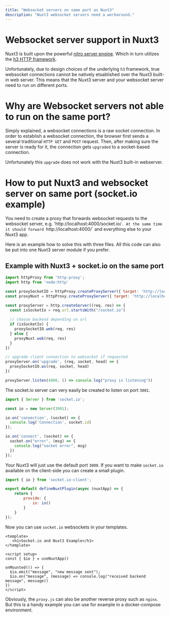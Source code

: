 ```yaml
---
title: "Websocket servers on same port as Nuxt3"
description: "Nuxt3 websocket servers need a workaround."
---
```



# Websocket server support in Nuxt3

Nuxt3 is built upon the powerful [nitro server engine](https://nitro.unjs.io/). Which in turn utilizes the [h3 HTTP framework](https://github.com/unjs/h3).

Unfortunately, due to design choices of the underlying `h3` framework, true websocket connections cannot be natively etsablished over the Nuxt3 built-in web server.
This means that the Nuxt3 server and your websocket server need to run on different ports.

# Why are Websocket servers not able to run on the same port?

Simply explained, a websocket connections is a raw socket connection. In order to establish a websocket connection, the browser first sends a several traditional `HTTP GET` and `POST` request.
Then, after making sure the server is ready for it, the connection gets `upgraded` to a socket-based connection. 

Unfortunately this `upgrade` does not work with the Nuxt3 built-in webserver.

# How to put Nuxt3 and websocket server on same port (socket.io example)

You need to create a proxy that forwards websocket requests to the websocket server, e.g. 'http://localhost:4000/socket.io/`.
At the same time it should forward `http://localhost:4000/` and everything else to your Nuxt3 app.

Here is an example how to solve this with three files. All this code can also be put into one Nuxt3 server module if you prefer.

## Example with Nuxt3 + socket.io on the same port

```javascript [proxy.js]
import httpProxy from 'http-proxy';
import http from 'node:http'

const proxySocketIO = httpProxy.createProxyServer({ target: 'http://localhost:3001' });
const proxyNuxt = httpProxy.createProxyServer({ target: 'http://localhost:3000' });

const proxyServer = http.createServer((req, res) => {
  const isSocketIo = req.url.startsWith("/socket.io")
  
  // choose backend depending on url
  if (isSocketIo) {
    proxySocketIO.web(req, res)
  } else {
    proxyNuxt.web(req, res)
  }
})

// upgrade client connection to websocket if requested
proxyServer.on('upgrade', (req, socket, head) => {
  proxySocketIO.ws(req, socket, head)
})

proxyServer.listen(4000, () => console.log("proxy is listening"))
```

The socket.io server can very easily be created to listen on port `3001`.

```javascript [websocket-server.js]
import { Server } from 'socket.io';

const io = new Server(3001);

io.on('connection', (socket) => {
  console.log('Connection', socket.id)
});

io.on('connect', (socket) => {
  socket.on("error", (msg) => {
    console.log("socket error", msg)
  })
});
```

Your Nuxt3 will just use the default port `3000`. If you want to make `socket.io` available on the client-side you can create a small plugin.

```javascript [my-nuxt-project/plugins/websocket.client.js]
import { io } from 'socket.io-client';

export default defineNuxtPlugin(async (nuxtApp) => {
    return {
        provide: {
            io: io()
        }
    }
});
```

Now you can use `socket.io` websockets in your templates.


```vue [my-nuxt-project/pages/demo.vue]
<template>
   <h1>Socket.io and Nuxt3 Example</h1>
</template>

<script setup>
const { $io } = useNuxtApp()

onMounted(() => {
  $io.emit("message", "new message sent");
  $io.on("message", (message) => console.log("received backend message", message))
})
</script>
```

Obviously, the `proxy.js` can also be another reverse proxy such as `nginx`. But this is a handy example you can use for example in a docker-compose environment.



